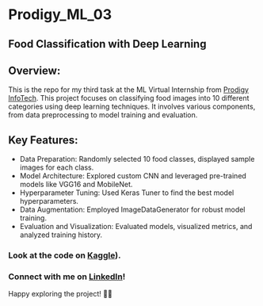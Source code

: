 # Prodigy_ML_03

## Food Classification with Deep Learning

## Overview:
This is the repo for my third task at the ML Virtual Internship from [Prodigy InfoTech](https://www.linkedin.com/company/prodigy-infotech/). This project focuses on classifying food images into 10 different categories using deep learning techniques. It involves various components, from data preprocessing to model training and evaluation.

## Key Features:
- Data Preparation: Randomly selected 10 food classes, displayed sample images for each class.
- Model Architecture: Explored custom CNN and leveraged pre-trained models like VGG16 and MobileNet.
- Hyperparameter Tuning: Used Keras Tuner to find the best model hyperparameters.
- Data Augmentation: Employed ImageDataGenerator for robust model training.
- Evaluation and Visualization: Evaluated models, visualized metrics, and analyzed training history.

### Look at the code on [Kaggle](https://www.kaggle.com/code/abdelrahmanahmed110/10-types-of-food-classification)).
### Connect with me on [LinkedIn](https://www.linkedin.com/in/abdelrahman-eldaba-739805192/)!

Happy exploring the project! 🚀✨
